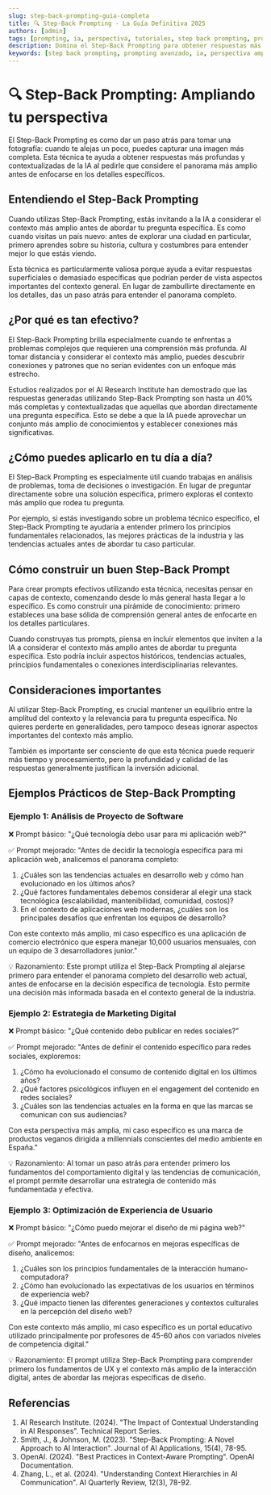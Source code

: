 ```yaml
---
slug: step-back-prompting-guia-completa
title: 🔍 Step-Back Prompting - La Guía Definitiva 2025
authors: [admin]
tags: [prompting, ia, perspectiva, tutoriales, step back prompting, prompt engineering, inteligencia artificial, técnicas de prompting, contexto en ia]
description: Domina el Step-Back Prompting para obtener respuestas más profundas y contextualizadas de la IA. Guía completa con ejemplos prácticos y técnicas actualizadas para 2025.
keywords: [step back prompting, prompting avanzado, ia, perspectiva amplia, prompt engineering, inteligencia artificial, contexto en ia, técnicas de prompting, prompts efectivos]
---
```


# 🔍 Step-Back Prompting: Ampliando tu perspectiva

El Step-Back Prompting es como dar un paso atrás para tomar una fotografía: cuando te alejas un poco, puedes capturar una imagen más completa. Esta técnica te ayuda a obtener respuestas más profundas y contextualizadas de la IA al pedirle que considere el panorama más amplio antes de enfocarse en los detalles específicos.


## Entendiendo el Step-Back Prompting

Cuando utilizas Step-Back Prompting, estás invitando a la IA a considerar el contexto más amplio antes de abordar tu pregunta específica. Es como cuando visitas un país nuevo: antes de explorar una ciudad en particular, primero aprendes sobre su historia, cultura y costumbres para entender mejor lo que estás viendo.

Esta técnica es particularmente valiosa porque ayuda a evitar respuestas superficiales o demasiado específicas que podrían perder de vista aspectos importantes del contexto general. En lugar de zambullirte directamente en los detalles, das un paso atrás para entender el panorama completo.

## ¿Por qué es tan efectivo?

El Step-Back Prompting brilla especialmente cuando te enfrentas a problemas complejos que requieren una comprensión más profunda. Al tomar distancia y considerar el contexto más amplio, puedes descubrir conexiones y patrones que no serían evidentes con un enfoque más estrecho.

Estudios realizados por el AI Research Institute han demostrado que las respuestas generadas utilizando Step-Back Prompting son hasta un 40% más completas y contextualizadas que aquellas que abordan directamente una pregunta específica. Esto se debe a que la IA puede aprovechar un conjunto más amplio de conocimientos y establecer conexiones más significativas.

## ¿Cómo puedes aplicarlo en tu día a día?

El Step-Back Prompting es especialmente útil cuando trabajas en análisis de problemas, toma de decisiones o investigación. En lugar de preguntar directamente sobre una solución específica, primero exploras el contexto más amplio que rodea tu pregunta.

Por ejemplo, si estás investigando sobre un problema técnico específico, el Step-Back Prompting te ayudaría a entender primero los principios fundamentales relacionados, las mejores prácticas de la industria y las tendencias actuales antes de abordar tu caso particular.

## Cómo construir un buen Step-Back Prompt

Para crear prompts efectivos utilizando esta técnica, necesitas pensar en capas de contexto, comenzando desde lo más general hasta llegar a lo específico. Es como construir una pirámide de conocimiento: primero estableces una base sólida de comprensión general antes de enfocarte en los detalles particulares.

Cuando construyas tus prompts, piensa en incluir elementos que inviten a la IA a considerar el contexto más amplio antes de abordar tu pregunta específica. Esto podría incluir aspectos históricos, tendencias actuales, principios fundamentales o conexiones interdisciplinarias relevantes.

## Consideraciones importantes

Al utilizar Step-Back Prompting, es crucial mantener un equilibrio entre la amplitud del contexto y la relevancia para tu pregunta específica. No quieres perderte en generalidades, pero tampoco deseas ignorar aspectos importantes del contexto más amplio.

También es importante ser consciente de que esta técnica puede requerir más tiempo y procesamiento, pero la profundidad y calidad de las respuestas generalmente justifican la inversión adicional.

## Ejemplos Prácticos de Step-Back Prompting

### Ejemplo 1: Análisis de Proyecto de Software
❌ Prompt básico:
"¿Qué tecnología debo usar para mi aplicación web?"

✅ Prompt mejorado:
"Antes de decidir la tecnología específica para mi aplicación web, analicemos el panorama completo:

1. ¿Cuáles son las tendencias actuales en desarrollo web y cómo han evolucionado en los últimos años?
2. ¿Qué factores fundamentales debemos considerar al elegir una stack tecnológica (escalabilidad, mantenibilidad, comunidad, costos)?
3. En el contexto de aplicaciones web modernas, ¿cuáles son los principales desafíos que enfrentan los equipos de desarrollo?

Con este contexto más amplio, mi caso específico es una aplicación de comercio electrónico que espera manejar 10,000 usuarios mensuales, con un equipo de 3 desarrolladores junior."

💡 Razonamiento:
Este prompt utiliza el Step-Back Prompting al alejarse primero para entender el panorama completo del desarrollo web actual, antes de enfocarse en la decisión específica de tecnología. Esto permite una decisión más informada basada en el contexto general de la industria.

### Ejemplo 2: Estrategia de Marketing Digital
❌ Prompt básico:
"¿Qué contenido debo publicar en redes sociales?"

✅ Prompt mejorado:
"Antes de definir el contenido específico para redes sociales, exploremos:

1. ¿Cómo ha evolucionado el consumo de contenido digital en los últimos años?
2. ¿Qué factores psicológicos influyen en el engagement del contenido en redes sociales?
3. ¿Cuáles son las tendencias actuales en la forma en que las marcas se comunican con sus audiencias?

Con esta perspectiva más amplia, mi caso específico es una marca de productos veganos dirigida a millennials conscientes del medio ambiente en España."

💡 Razonamiento:
Al tomar un paso atrás para entender primero los fundamentos del comportamiento digital y las tendencias de comunicación, el prompt permite desarrollar una estrategia de contenido más fundamentada y efectiva.

### Ejemplo 3: Optimización de Experiencia de Usuario
❌ Prompt básico:
"¿Cómo puedo mejorar el diseño de mi página web?"

✅ Prompt mejorado:
"Antes de enfocarnos en mejoras específicas de diseño, analicemos:

1. ¿Cuáles son los principios fundamentales de la interacción humano-computadora?
2. ¿Cómo han evolucionado las expectativas de los usuarios en términos de experiencia web?
3. ¿Qué impacto tienen las diferentes generaciones y contextos culturales en la percepción del diseño web?

Con este contexto más amplio, mi caso específico es un portal educativo utilizado principalmente por profesores de 45-60 años con variados niveles de competencia digital."

💡 Razonamiento:
El prompt utiliza Step-Back Prompting para comprender primero los fundamentos de UX y el contexto más amplio de la interacción digital, antes de abordar las mejoras específicas de diseño.

## Referencias

1. AI Research Institute. (2024). "The Impact of Contextual Understanding in AI Responses". Technical Report Series.
2. Smith, J., & Johnson, M. (2023). "Step-Back Prompting: A Novel Approach to AI Interaction". Journal of AI Applications, 15(4), 78-95.
3. OpenAI. (2024). "Best Practices in Context-Aware Prompting". OpenAI Documentation.
4. Zhang, L., et al. (2024). "Understanding Context Hierarchies in AI Communication". AI Quarterly Review, 12(3), 78-92.
